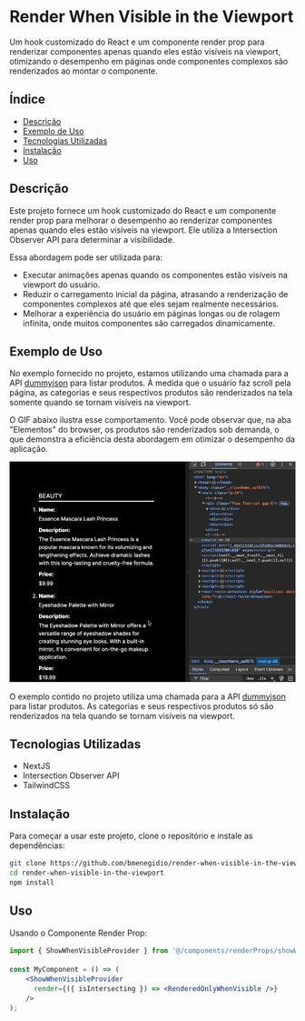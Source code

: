 # Render When Visible in the Viewport

Um hook customizado do React e um componente render prop para renderizar componentes apenas quando eles estão visíveis na viewport, otimizando o desempenho em páginas onde componentes complexos são renderizados ao montar o componente.

## Índice

- [Descrição](#descrição)
- [Exemplo de Uso](#exemplo-de-uso)
- [Tecnologias Utilizadas](#tecnologias-utilizadas)
- [Instalação](#instalação)
- [Uso](#uso)

## Descrição

Este projeto fornece um hook customizado do React e um componente render prop para melhorar o desempenho ao renderizar componentes apenas quando eles estão visíveis na viewport. Ele utiliza a Intersection Observer API para determinar a visibilidade.

Essa abordagem pode ser utilizada para:
- Executar animações apenas quando os componentes estão visíveis na viewport do usuário.
- Reduzir o carregamento inicial da página, atrasando a renderização de componentes complexos até que eles sejam realmente necessários.
- Melhorar a experiência do usuário em páginas longas ou de rolagem infinita, onde muitos componentes são carregados dinamicamente.

## Exemplo de Uso

No exemplo fornecido no projeto, estamos utilizando uma chamada para a API [dummyjson](https://dummyjson.com) para listar produtos. À medida que o usuário faz scroll pela página, as categorias e seus respectivos produtos são renderizados na tela somente quando se tornam visíveis na viewport.

O GIF abaixo ilustra esse comportamento. Você pode observar que, na aba "Elementos" do browser, os produtos são renderizados sob demanda, o que demonstra a eficiência desta abordagem em otimizar o desempenho da aplicação.

![Exemplo de Renderização Sob Demanda](public/docs/readme/example.gif)


O exemplo contido no projeto utiliza uma chamada para a API [dummyjson](https://dummyjson.com/) para listar produtos. As categorias e seus respectivos produtos só são renderizados na tela quando se tornam visíveis na viewport.

## Tecnologias Utilizadas

- NextJS
- Intersection Observer API
- TailwindCSS

## Instalação

Para começar a usar este projeto, clone o repositório e instale as dependências:

```bash
git clone https://github.com/bmenegidio/render-when-visible-in-the-viewport.git
cd render-when-visible-in-the-viewport
npm install
```

## Uso
Usando o Componente Render Prop:

```jsx
import { ShowWhenVisibleProvider } from '@/components/renderProps/showWhenVisible';

const MyComponent = () => (
    <ShowWhenVisibleProvider
      render={({ isIntersecting }) => <RenderedOnlyWhenVisible />}
    />
);
```
